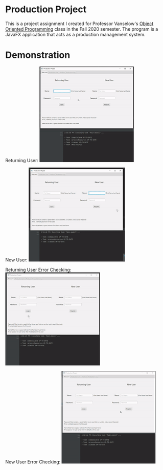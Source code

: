 # Production Project

This is a project assignment I created for Professor Vanselow's 
[Object Oriented Programming](https://sites.google.com/site/profvanselow/course/cop-3003) 
class in the Fall 2020 semester. The program is a JavaFX application that acts as a 
production management system.

# Demonstration
Returning User:
![](https://github.com/orellanadani12/ProductionProject/blob/master/PP%20gif%20returning%20user.gif)

New User:
![](https://github.com/orellanadani12/ProductionProject/blob/master/PP%20gif%20new%20user.gif)

Returning User Error Checking:
![](https://github.com/orellanadani12/ProductionProject/blob/master/PP%20gif%20returning%20user%20errors%20checking.gif)

New User Error Checking:
![](https://github.com/orellanadani12/ProductionProject/blob/master/PP%20gif%20new%20user%20errors%20checking.gif)
